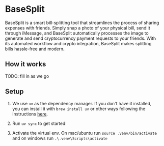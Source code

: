 # BaseSplit

BaseSplit is a smart bill-splitting tool that streamlines the process of sharing expenses with friends. Simply snap a photo of your physical bill, send it through iMessage, and BaseSplit automatically processes the image to generate and send cryptocurrency payment requests to your friends. With its automated workflow and crypto integration, BaseSplit makes splitting bills hassle-free and modern.

## How it works

TODO: fill in as we go

## Setup

1. We use `uv` as the dependency manager. If you don't have it installed, you can install it with `brew install uv` or other ways following the instructions [here](https://docs.astral.sh/uv/).

2. Run `uv sync` to get started

3. Activate the virtual env. On mac/ubuntu run `source .venv/bin/activate` and on windows run `.\.venv\Scripts\activate`

